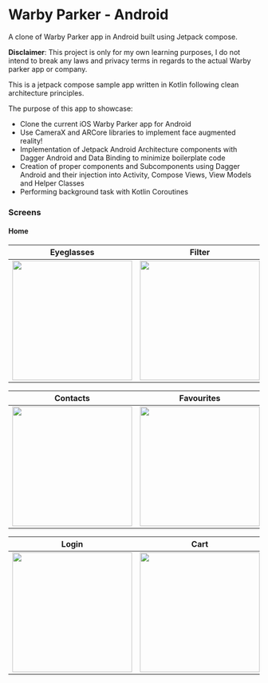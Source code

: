 # Warby Parker - Android

A clone of Warby Parker app in Android built using Jetpack compose.

**Disclaimer**: This project is only for my own learning purposes, I do not intend to break any laws and privacy terms in regards to the actual Warby parker app or company.

This is a jetpack compose sample app written in Kotlin following clean architecture principles.

The purpose of this app to showcase:

- Clone the current iOS Warby Parker app for Android
- Use CameraX and ARCore libraries to implement face augmented reality!
- Implementation of Jetpack Android Architecture components with Dagger Android and Data Binding to minimize boilerplate code
- Creation of proper components and Subcomponents using Dagger Android and their injection into Activity, Compose Views, View Models and Helper Classes
- Performing background task with Kotlin Coroutines

### Screens
#### Home
Eyeglasses             |  Filter | Details
:-------------------------:|:-------------------------: | :-------------------------: 
<img src="art/screen1.png" width=240 />  |  <img src="art/screen2.png" width=240 /> | <img src="art/screen3.png" width=240 />


Contacts             |  Favourites | Account 
:-------------------------:|:-------------------------: | :-------------------------:
<img src="art/screen4.png" width=240 />  |  <img src="art/screen5.png" width=240 /> |  <img src="art/screen5.png" width=240 /> |
 
Login             |  Cart | 
:-------------------------:|:-------------------------: |
<img src="art/screen4.png" width=240 />  |  <img src="art/screen5.png" width=240 /> |

